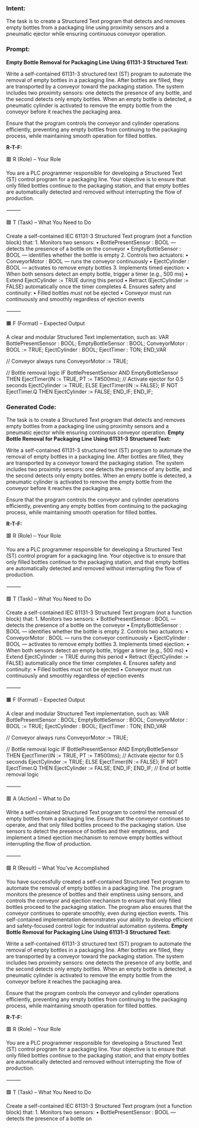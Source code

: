 ### Intent:
The task is to create a Structured Text program that detects and removes empty bottles from a packaging line using proximity sensors and a pneumatic ejector while ensuring continuous conveyor operation.

### Prompt:
**Empty Bottle Removal for Packaging Line Using 61131-3 Structured Text:**

Write a self-contained 61131-3 structured text (ST) program to automate the removal of empty bottles in a packaging line. After bottles are filled, they are transported by a conveyor toward the packaging station. The system includes two proximity sensors: one detects the presence of any bottle, and the second detects only empty bottles. When an empty bottle is detected, a pneumatic cylinder is activated to remove the empty bottle from the conveyor before it reaches the packaging area.

Ensure that the program controls the conveyor and cylinder operations efficiently, preventing any empty bottles from continuing to the packaging process, while maintaining smooth operation for filled bottles.

**R-T-F:**

🟥 R (Role) – Your Role

You are a PLC programmer responsible for developing a Structured Text (ST) control program for a packaging line. Your objective is to ensure that only filled bottles continue to the packaging station, and that empty bottles are automatically detected and removed without interrupting the flow of production.

⸻

🟩 T (Task) – What You Need to Do

Create a self-contained IEC 61131-3 Structured Text program (not a function block) that:
	1.	Monitors two sensors:
	•	BottlePresentSensor : BOOL — detects the presence of a bottle on the conveyor
	•	EmptyBottleSensor : BOOL — identifies whether the bottle is empty
	2.	Controls two actuators:
	•	ConveyorMotor : BOOL — runs the conveyor continuously
	•	EjectCylinder : BOOL — activates to remove empty bottles
	3.	Implements timed ejection:
	•	When both sensors detect an empty bottle, trigger a timer (e.g., 500 ms)
	•	Extend EjectCylinder := TRUE during this period
	•	Retract (EjectCylinder := FALSE) automatically once the timer completes
	4.	Ensures safety and continuity:
	•	Filled bottles must not be ejected
	•	Conveyor must run continuously and smoothly regardless of ejection events

⸻

🟧 F (Format) – Expected Output

A clear and modular Structured Text implementation, such as:
VAR
    BottlePresentSensor : BOOL;
    EmptyBottleSensor : BOOL;
    ConveyorMotor : BOOL := TRUE;
    EjectCylinder : BOOL;
    EjectTimer : TON;
END_VAR

// Conveyor always runs
ConveyorMotor := TRUE;

// Bottle removal logic
IF BottlePresentSensor AND EmptyBottleSensor THEN
    EjectTimer(IN := TRUE, PT := T#500ms); // Activate ejector for 0.5 seconds
    EjectCylinder := TRUE;
ELSE
    EjectTimer(IN := FALSE);
    IF NOT EjectTimer.Q THEN
        EjectCylinder := FALSE;
    END_IF;
END_IF;

### Generated Code:
The task is to create a Structured Text program that detects and removes empty bottles from a packaging line using proximity sensors and a pneumatic ejector while ensuring continuous conveyor operation.
**Empty Bottle Removal for Packaging Line Using 61131-3 Structured Text:**

Write a self-contained 61131-3 structured text (ST) program to automate the removal of empty bottles in a packaging line. After bottles are filled, they are transported by a conveyor toward the packaging station. The system includes two proximity sensors: one detects the presence of any bottle, and the second detects only empty bottles. When an empty bottle is detected, a pneumatic cylinder is activated to remove the empty bottle from the conveyor before it reaches the packaging area.

Ensure that the program controls the conveyor and cylinder operations efficiently, preventing any empty bottles from continuing to the packaging process, while maintaining smooth operation for filled bottles.

**R-T-F:**

🟥 R (Role) – Your Role

You are a PLC programmer responsible for developing a Structured Text (ST) control program for a packaging line. Your objective is to ensure that only filled bottles continue to the packaging station, and that empty bottles are automatically detected and removed without interrupting the flow of production.

⸻

🟩 T (Task) – What You Need to Do

Create a self-contained IEC 61131-3 Structured Text program (not a function block) that:
	1.	Monitors two sensors:
	•	BottlePresentSensor : BOOL — detects the presence of a bottle on the conveyor
	•	EmptyBottleSensor : BOOL — identifies whether the bottle is empty
	2.	Controls two actuators:
	•	ConveyorMotor : BOOL — runs the conveyor continuously
	•	EjectCylinder : BOOL — activates to remove empty bottles
	3.	Implements timed ejection:
	•	When both sensors detect an empty bottle, trigger a timer (e.g., 500 ms)
	•	Extend EjectCylinder := TRUE during this period
	•	Retract (EjectCylinder := FALSE) automatically once the timer completes
	4.	Ensures safety and continuity:
	•	Filled bottles must not be ejected
	•	Conveyor must run continuously and smoothly regardless of ejection events

⸻

🟧 F (Format) – Expected Output

A clear and modular Structured Text implementation, such as:
VAR
    BottlePresentSensor : BOOL;
    EmptyBottleSensor : BOOL;
    ConveyorMotor : BOOL := TRUE;
    EjectCylinder : BOOL;
    EjectTimer : TON;
END_VAR

// Conveyor always runs
ConveyorMotor := TRUE;

// Bottle removal logic
IF BottlePresentSensor AND EmptyBottleSensor THEN
    EjectTimer(IN := TRUE, PT := T#500ms); // Activate ejector for 0.5 seconds
    EjectCylinder := TRUE;
ELSE
    EjectTimer(IN := FALSE);
    IF NOT EjectTimer.Q THEN
        EjectCylinder := FALSE;
    END_IF;
END_IF; // End of bottle removal logic

⸻

🟥 A (Action) – What to Do

Write a self-contained Structured Text program to control the removal of empty bottles from a packaging line. Ensure that the conveyor continues to operate, and that only filled bottles proceed to the packaging station. Use sensors to detect the presence of bottles and their emptiness, and implement a timed ejection mechanism to remove empty bottles without interrupting the flow of production.

⸻

🟩 R (Result) – What You’ve Accomplished

You have successfully created a self-contained Structured Text program to automate the removal of empty bottles in a packaging line. The program monitors the presence of bottles and their emptiness using sensors, and controls the conveyor and ejection mechanism to ensure that only filled bottles proceed to the packaging station. The program also ensures that the conveyor continues to operate smoothly, even during ejection events. This self-contained implementation demonstrates your ability to develop efficient and safety-focused control logic for industrial automation systems.
**Empty Bottle Removal for Packaging Line Using 61131-3 Structured Text:**

Write a self-contained 61131-3 structured text (ST) program to automate the removal of empty bottles in a packaging line. After bottles are filled, they are transported by a conveyor toward the packaging station. The system includes two proximity sensors: one detects the presence of any bottle, and the second detects only empty bottles. When an empty bottle is detected, a pneumatic cylinder is activated to remove the empty bottle from the conveyor before it reaches the packaging area.

Ensure that the program controls the conveyor and cylinder operations efficiently, preventing any empty bottles from continuing to the packaging process, while maintaining smooth operation for filled bottles.

**R-T-F:**

🟥 R (Role) – Your Role

You are a PLC programmer responsible for developing a Structured Text (ST) control program for a packaging line. Your objective is to ensure that only filled bottles continue to the packaging station, and that empty bottles are automatically detected and removed without interrupting the flow of production.

⸻

🟩 T (Task) – What You Need to Do

Create a self-contained IEC 61131-3 Structured Text program (not a function block) that:
	1.	Monitors two sensors:
	•	BottlePresentSensor : BOOL — detects the presence of a bottle on
